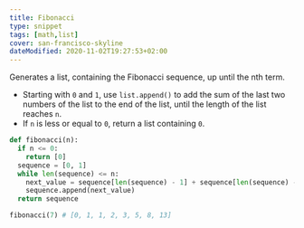 ```yaml
---
title: Fibonacci
type: snippet
tags: [math,list]
cover: san-francisco-skyline
dateModified: 2020-11-02T19:27:53+02:00
---
```


Generates a list, containing the Fibonacci sequence, up until the nth term.

- Starting with `0` and `1`, use `list.append()` to add the sum of the last two numbers of the list to the end of the list, until the length of the list reaches `n`.
- If `n` is less or equal to `0`, return a list containing `0`.

```py
def fibonacci(n):
  if n <= 0:
    return [0]
  sequence = [0, 1]
  while len(sequence) <= n:
    next_value = sequence[len(sequence) - 1] + sequence[len(sequence) - 2]
    sequence.append(next_value)
  return sequence
```

```py
fibonacci(7) # [0, 1, 1, 2, 3, 5, 8, 13]
```

